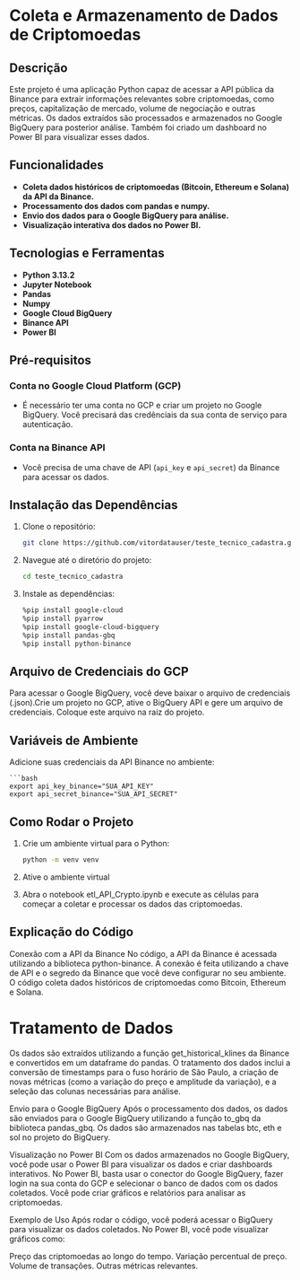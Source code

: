 # Coleta e Armazenamento de Dados de Criptomoedas

## Descrição

Este projeto é uma aplicação Python capaz de acessar a API pública da Binance para extrair informações relevantes sobre criptomoedas, como preços, capitalização de mercado, volume de negociação e outras métricas. Os dados extraídos são processados e armazenados no Google BigQuery para posterior análise. Também foi criado um dashboard no Power BI para visualizar esses dados.

## Funcionalidades

- **Coleta dados históricos de criptomoedas (Bitcoin, Ethereum e Solana) da API da Binance.**
- **Processamento dos dados com pandas e numpy.**
- **Envio dos dados para o Google BigQuery para análise.**
- **Visualização interativa dos dados no Power BI.**

## Tecnologias e Ferramentas

- **Python 3.13.2**
- **Jupyter Notebook**
- **Pandas**
- **Numpy**
- **Google Cloud BigQuery**
- **Binance API**
- **Power BI**

## Pré-requisitos

### Conta no Google Cloud Platform (GCP)
- É necessário ter uma conta no GCP e criar um projeto no Google BigQuery. Você precisará das credênciais da sua conta de serviço para autenticação.

### Conta na Binance API
- Você precisa de uma chave de API (`api_key` e `api_secret`) da Binance para acessar os dados.

## Instalação das Dependências

1. Clone o repositório:
   ```bash
   git clone https://github.com/vitordatauser/teste_tecnico_cadastra.git

2. Navegue até o diretório do projeto:
    ```bash
    cd teste_tecnico_cadastra
3. Instale as dependências:
     ```bash
    %pip install google-cloud
    %pip install pyarrow
    %pip install google-cloud-bigquery
    %pip install pandas-gbq
    %pip install python-binance

## Arquivo de Credenciais do GCP

Para acessar o Google BigQuery, você deve baixar o arquivo de credenciais (.json).Crie um projeto no GCP, ative o BigQuery API e gere um arquivo de credenciais. Coloque este arquivo na raiz do projeto.

## Variáveis de Ambiente

Adicione suas credenciais da API Binance no ambiente:
    
    ```bash
    export api_key_binance="SUA_API_KEY"
    export api_secret_binance="SUA_API_SECRET"

## Como Rodar o Projeto

1. Crie um ambiente virtual para o Python:

    ```bash
    python -m venv venv

2. Ative o ambiente virtual
3. Abra o notebook etl_API_Crypto.ipynb e execute as células para começar a coletar e processar os dados das criptomoedas.

## Explicação do Código
Conexão com a API da Binance
No código, a API da Binance é acessada utilizando a biblioteca python-binance. A conexão é feita utilizando a chave de API e o segredo da Binance que você deve configurar no seu ambiente. O código coleta dados históricos de criptomoedas como Bitcoin, Ethereum e Solana.

# Tratamento de Dados
Os dados são extraídos utilizando a função get_historical_klines da Binance e convertidos em um dataframe do pandas. O tratamento dos dados inclui a conversão de timestamps para o fuso horário de São Paulo, a criação de novas métricas (como a variação do preço e amplitude da variação), e a seleção das colunas necessárias para análise.

Envio para o Google BigQuery
Após o processamento dos dados, os dados são enviados para o Google BigQuery utilizando a função to_gbq da biblioteca pandas_gbq. Os dados são armazenados nas tabelas btc, eth e sol no projeto do BigQuery.

Visualização no Power BI
Com os dados armazenados no Google BigQuery, você pode usar o Power BI para visualizar os dados e criar dashboards interativos. No Power BI, basta usar o conector do Google BigQuery, fazer login na sua conta do GCP e selecionar o banco de dados com os dados coletados. Você pode criar gráficos e relatórios para analisar as criptomoedas.

Exemplo de Uso
Após rodar o código, você poderá acessar o BigQuery para visualizar os dados coletados. No Power BI, você pode visualizar gráficos como:

Preço das criptomoedas ao longo do tempo.
Variação percentual de preço.
Volume de transações.
Outras métricas relevantes.
